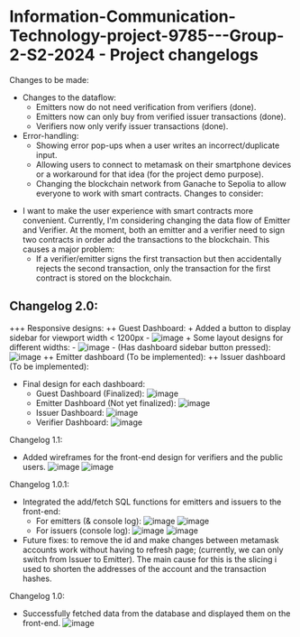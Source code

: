 # Information-Communication-Technology-project-9785---Group-2-S2-2024 - Project changelogs

Changes to be made: 
+ Changes to the dataflow:
  - Emitters now do not need verification from verifiers (done).
  - Emitters now can only buy from verified issuer transactions (done). 
  - Verifiers now only verify issuer transactions (done).
+ Error-handling:
  - Showing error pop-ups when a user writes an incorrect/duplicate input.
  - Allowing users to connect to metamask on their smartphone devices or a workaround for that idea (for the project demo purpose).
  - Changing the blockchain network from Ganache to Sepolia to allow everyone to work with smart contracts.
Changes to consider: 
- I want to make the user experience with smart contracts more convenient. Currently, I'm considering changing the data flow of Emitter and Verifier.
  At the moment, both an emitter and a verifier need to sign two contracts in order add the transactions to the blockchain.
  This causes a major problem: 
    -  If a verifier/emitter signs the first transaction but then accidentally rejects the second transaction, only the transaction for the first contract is stored on the blockchain.
## Changelog 2.0: 
+++ Responsive designs:
  ++ Guest Dashboard:
    + Added a button to display sidebar for viewport width < 1200px
      - ![image](https://github.com/user-attachments/assets/135d4687-0b4c-4e6d-b6c5-ebaba6c78f2d)
    + Some layout designs for different widths:
      - ![image](https://github.com/user-attachments/assets/595c5461-c633-498b-82af-8927ae5db955)
      - (Has dashboard sidebar button pressed): 
        ![image](https://github.com/user-attachments/assets/a1a985ae-c3a5-4b3f-abef-a84ff9d4d35d)
  ++ Emitter dashboard (To be implemented):
  ++ Issuer dashboard (To be implemented): 

+ Final design for each dashboard:
  - Guest Dashboard (Finalized): 
    ![image](https://github.com/user-attachments/assets/4d307f0b-c6a1-4076-aebf-a21457be1d45)
  - Emitter Dashboard (Not yet finalized):
    ![image](https://github.com/user-attachments/assets/c3577531-3b45-4c75-8c15-1c2f50b8e049)
  - Issuer Dashboard:
    ![image](https://github.com/user-attachments/assets/80bea0e9-2af3-46f7-b68e-f2fecd2e3942)
  - Verifier Dashboard:
    ![image](https://github.com/user-attachments/assets/a654695b-12f0-4657-a369-a49e56505500)

Changelog 1.1: 
- Added wireframes for the front-end design for verifiers and the public users.
  ![image](https://github.com/user-attachments/assets/72dc6721-ce10-4940-84ec-e9653be1da62)
  ![image](https://github.com/user-attachments/assets/afba6c7b-c550-4b78-ab5d-e1c150a0387a)

Changelog 1.0.1: 
- Integrated the add/fetch SQL functions for emitters and issuers to the front-end:
  - For emitters (& console log):
![image](https://github.com/user-attachments/assets/ba46e765-04f1-401d-b7d0-ef10cec98449)
![image](https://github.com/user-attachments/assets/55ce7e2f-90a3-43cb-aea7-5cdeef7c90b3)
  - For issuers (console log): 
![image](https://github.com/user-attachments/assets/882b237f-a31e-4105-bfb8-cf6475d9e989)
![image](https://github.com/user-attachments/assets/c80f4e7a-529d-468a-8559-8194ff46e409)
- Future fixes: to remove the id and make changes between metamask accounts work without having to refresh page;
  (currently, we can only switch from Issuer to Emitter). The main cause for this is the slicing i used to
  shorten the addresses of the account and the transaction hashes. 

Changelog 1.0: 
- Successfully fetched data from the database and displayed them on the front-end. 
![image](https://github.com/user-attachments/assets/7e01efea-4fe1-49da-9a6b-a221ffb8f9d7)
